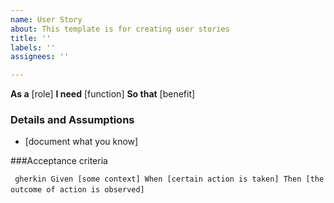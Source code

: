 ```yaml
---
name: User Story
about: This template is for creating user stories
title: ''
labels: ''
assignees: ''

---
```


**As a** [role]
**I need** [function]
**So that** [benefit]

### Details and Assumptions
* [document what you know]

###Acceptance criteria

` ` `gherkin
Given [some context]
When [certain action is taken]
Then [the outcome of action is observed]
` ` `
